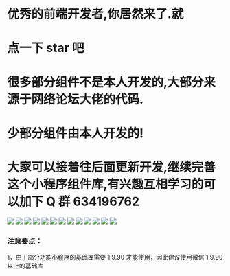 # 优秀的前端开发者,你居然来了.就

# 点一下 star 吧

# 很多部分组件不是本人开发的,大部分来源于网络论坛大佬的代码.

# 少部分组件由本人开发的!

# 大家可以接着往后面更新开发,继续完善这个小程序组件库,有兴趣互相学习的可以加下 Q 群 634196762

<img src="./images/1.png  ">
<img src="./images/2.png  ">
<img src="./images/3.png  ">
<img src="./images/4.png  ">
<img src="./images/5.png  ">
<img src="./images/6.png  ">
<img src="./images/7.png  ">
<img src="./images/8.png  ">
<img src="./images/9.png  ">
<img src="./images/10.png  ">
<img src="./images/11.png  ">
<img src="./images/12.png  ">
<img src="./images/13.png  ">

### 注意要点：

1，由于部分功能小程序的基础库需要 1.9.90 才能使用，因此建议使用微信 1.9.90 以上的基础库

